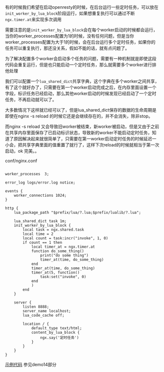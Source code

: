 有的时候我们希望在启动openresty的时候，在后台运行一些定时任务，可以放在`init_worker_by_lua_block`阶段运行，如果想重复执行可以通过不断`ngx.timer.at`来实现多次调用

需要注意的是`init_worker_by_lua_block`会在每个worker启动的时候都会运行，当你的worker_processes配置为1的时候，没有任何问题，但是当你worker_processes配置为大于1的时候，会在后台运行多个定时任务，如果你的任务可以重复执行，那还没关系，假如不能的话，就有点问题了。

为了解决配置多个worker会启动多个任务的问题，需要有一种机制就是即使这段代码会重复运行，但是也只能启动一个定时任务，那么就需要多个worker进行排他处理

我们可以配置一个`lua_shared_dict`共享字典，这个字典在多个worker之间共享，有了这个就好办了，只需要在第一个worker启动完成之后，在内存里面设置一个字段，标识任务已经启动，那么其他worker启动的时候发现已经启动了一个定时任务，不再启动就可以了。

大多数情况下这样就已经可以了，但是lua_shared_dict保存的数据的生命周期是即使在nginx -s reload 的时候它还是会继续存在的，并不会消失，除非stop。

而nginx -s reload 又会导致旧worker被结束，新worker被启动，但是又由于之前在共享内存里面保存了已启动标识状态，导致新的worker不能启动定时任务，知道了原因解决起来就很简单了，只需要在第一worker启动定时任务的时候延迟一小会，把共享字典里面的值重置了就行了，这样下次reload的时候就相当于第一次启动，ok 完美。。

conf/nginx.conf
```

worker_processes  3;

error_log logs/error.log notice;

events {
    worker_connections 1024;
}

http {
    lua_package_path "$prefix/lua/?.lua;$prefix/lualib/?.lua";

	lua_shared_dict task 1m;
    init_worker_by_lua_block {
        local task = ngx.shared.task
        local time = 2
        local count = task:incr("invoke", 1, 0)
        if count == 1 then
            local timer_at = ngx.timer.at
            function do_some_thing()
                print("do some thing")
                timer_at(time, do_some_thing)
            end
            timer_at(time, do_some_thing)
            timer_at(5, function()
                task:set("invoke", 0)
            end
            )
        end
    }

    server {
        listen 8888;
        server_name localhost;
        lua_code_cache off;

        location / {
            default_type text/html;
            content_by_lua_block {
                ngx.say('定时任务')
            }
        }
    }
}

```

[示例代码](https://github.com/362228416/openresty-web-dev) 参见demo14部分

